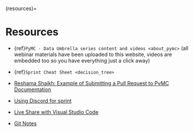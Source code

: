 (resources)=
# Resources

- {ref}`PyMC - Data Umbrella series content and videos <about_pymc>` (all webinar materials have been uploaded to this website, videos are embedded too so you have everything just a click away)

- {ref}`Sprint Cheat Sheet <decision_tree>`

- [Reshama Shaikh: Example of Submitting a Pull Request to PyMC Documentation](https://www.youtube.com/watch?v=NbmdFJsnuuo)

- [Using Discord for sprint](https://youtu.be/w2A8SknM-68)

- [Live Share with Visual Studio Code](https://youtu.be/WHOiljOYGVw)

- [Git Notes](https://www.dataschool.io/how-to-contribute-on-github/)
